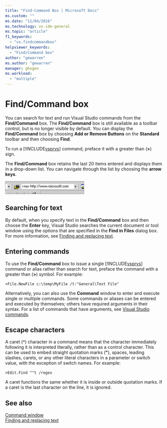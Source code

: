 ```yaml
---
title: "Find-Command Box | Microsoft Docs"
ms.custom: ""
ms.date: "11/04/2016"
ms.technology: vs-ide-general
ms.topic: "article"
f1_keywords: 
  - "vs.findcommandbox"
helpviewer_keywords: 
  - "Find/Command box"
author: "gewarren"
ms.author: "gewarren"
manager: ghogen
ms.workload: 
  - "multiple"
---
```

# Find/Command box

You can search for text and run Visual Studio commands from the **Find/Command** box. The **Find/Command** box is still available as a toolbar control, but is no longer visible by default. You can display the **Find/Command** box by choosing **Add or Remove Buttons** on the **Standard** toolbar and then choosing **Find**.

To run a [!INCLUDE[vsprvs](../code-quality/includes/vsprvs_md.md)] command, preface it with a greater than (**>**) sign.

The **Find/Command** box retains the last 20 items entered and displays them in a drop-down list. You can navigate through the list by choosing the **arrow keys**.

![Find&#47;Command Box](../ide/media/findcommandbox.png "FindCommandBox")

## Searching for text

By default, when you specify text in the **Find/Command** box and then choose the **Enter** key, Visual Studio searches the current document or tool window using the options that are specified in the **Find in Files** dialog box. For more information, see [Finding and replacing text](../ide/finding-and-replacing-text.md).

## Entering commands

To use the **Find/Command** box to issue a single [!INCLUDE[vsprvs](../code-quality/includes/vsprvs_md.md)] command or alias rather than search for text, preface the command with a greater than (**>**) symbol. For example:

```
>File.NewFile c:\temp\MyFile /t:"General\Text File"
```

Alternatively, you can also use the **Command** window to enter and execute single or multiple commands. Some commands or aliases can be entered and executed by themselves; others have required arguments in their syntax. For a list of commands that have arguments, see [Visual Studio commands](../ide/reference/visual-studio-commands.md).

## Escape characters

A caret (**^**) character in a command means that the character immediately following it is interpreted literally, rather than as a control character. This can be used to embed straight quotation marks (**"**), spaces, leading slashes, carets, or any other literal characters in a parameter or switch value, with the exception of switch names. For example:

```
>Edit.Find ^^t /regex
```

A caret functions the same whether it is inside or outside quotation marks. If a caret is the last character on the line, it is ignored.

## See also

[Command window](../ide/reference/command-window.md)  
[Finding and replacing text](../ide/finding-and-replacing-text.md)